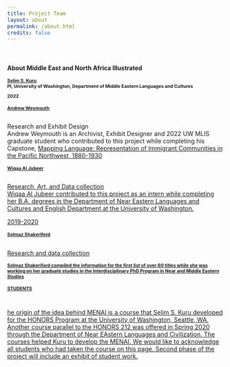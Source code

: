 ```yaml
---
title: Project Team
layout: about
permalink: /about.html
credits: false
---
```

<br>
<h1 style="font-size:100%;">About Middle East and North Africa Illustrated</h1> 
<p>
<h3 style="font-size:75%;"><a href="https://nelc.washington.edu/people/selim-sirri-kuru">Selim S. Kuru</a> <br>
PI, University of Washington, Department of Middle Eastern Languages and Cultures<br>
<p>
2022<br>
<p>
<h3 style="font-size:75%;"><a href="http://a-rains.squarespace.com/">Andrew Weymouth</a> </h3> <br>
Research and Exhibit Design<br>
Andrew Weymouth is an Archivist, Exhibit Designer and 2022 UW MLIS graduate student who contributed to this project while completing his Capstone, <a href="https://aweymo.github.io/mappinglanguage/">Mapping Language: Representation of Immigrant Communities in the Pacific Northwest, 1880-1930
<p>
<h3 style="font-size:75%;">Wiqaa Al Jubeer </h3> <br> 
Research, Art, and Data collection<br>
Wiqaa Al Jubeer contributed to this project as an intern while completing her B.A. degrees in the Department of Near Eastern Languages and Cultures and English Department at the University of Washington.
<p>
2019-2020<br>
<h3 style="font-size:75%;">Solmaz Shakeriferd </h3> <br> 
Research and data collection<br>
<h3 style="font-size:75%;">Solmaz Shakerifard compiled the information for the first list of over 60 titles while she was working on her graduate studies in the Interdisciplinary PhD Program in Near and Middle Eastern Studies</h3> 
<p>
<h2 style="font-size:75%;">STUDENTS </h2> <br>
<p>
he origin of the idea behind MENAI is a course that Selim S. Kuru developed for the HONORS Program at the University of Washington, Seattle, WA. Another course parallel to the HONORS 212 was offered in Spring 2020 through the Department of Near EAstern Languages and Civilization. The courses helped Kuru to develop the MENAI. We would like to acknowledge all students who had taken the course on this page. Second phase of the project will include an exhibit of student work.
<p>

